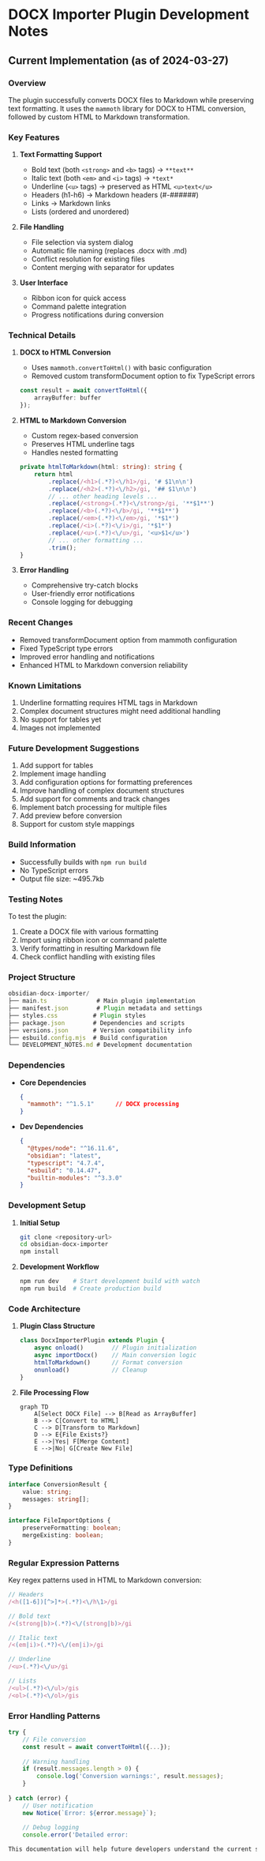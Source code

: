 # DOCX Importer Plugin Development Notes

## Current Implementation (as of 2024-03-27)

### Overview
The plugin successfully converts DOCX files to Markdown while preserving text formatting. It uses the `mammoth` library for DOCX to HTML conversion, followed by custom HTML to Markdown transformation.

### Key Features

1. **Text Formatting Support**
   - Bold text (both `<strong>` and `<b>` tags) → `**text**`
   - Italic text (both `<em>` and `<i>` tags) → `*text*`
   - Underline (`<u>` tags) → preserved as HTML `<u>text</u>`
   - Headers (h1-h6) → Markdown headers (#-######)
   - Links → Markdown links
   - Lists (ordered and unordered)

2. **File Handling**
   - File selection via system dialog
   - Automatic file naming (replaces .docx with .md)
   - Conflict resolution for existing files
   - Content merging with separator for updates

3. **User Interface**
   - Ribbon icon for quick access
   - Command palette integration
   - Progress notifications during conversion

### Technical Details

1. **DOCX to HTML Conversion**
   - Uses `mammoth.convertToHtml()` with basic configuration
   - Removed custom transformDocument option to fix TypeScript errors
   ```typescript
   const result = await convertToHtml({
       arrayBuffer: buffer
   });
   ```

2. **HTML to Markdown Conversion**
   - Custom regex-based conversion
   - Preserves HTML underline tags
   - Handles nested formatting
   ```typescript
   private htmlToMarkdown(html: string): string {
       return html
           .replace(/<h1>(.*?)<\/h1>/gi, '# $1\n\n')
           .replace(/<h2>(.*?)<\/h2>/gi, '## $1\n\n')
           // ... other heading levels ...
           .replace(/<strong>(.*?)<\/strong>/gi, '**$1**')
           .replace(/<b>(.*?)<\/b>/gi, '**$1**')
           .replace(/<em>(.*?)<\/em>/gi, '*$1*')
           .replace(/<i>(.*?)<\/i>/gi, '*$1*')
           .replace(/<u>(.*?)<\/u>/gi, '<u>$1</u>')
           // ... other formatting ...
           .trim();
   }
   ```

3. **Error Handling**
   - Comprehensive try-catch blocks
   - User-friendly error notifications
   - Console logging for debugging

### Recent Changes
- Removed transformDocument option from mammoth configuration
- Fixed TypeScript type errors
- Improved error handling and notifications
- Enhanced HTML to Markdown conversion reliability

### Known Limitations
1. Underline formatting requires HTML tags in Markdown
2. Complex document structures might need additional handling
3. No support for tables yet
4. Images not implemented

### Future Development Suggestions
1. Add support for tables
2. Implement image handling
3. Add configuration options for formatting preferences
4. Improve handling of complex document structures
5. Add support for comments and track changes
6. Implement batch processing for multiple files
7. Add preview before conversion
8. Support for custom style mappings

### Build Information
- Successfully builds with `npm run build`
- No TypeScript errors
- Output file size: ~495.7kb

### Testing Notes
To test the plugin:
1. Create a DOCX file with various formatting
2. Import using ribbon icon or command palette
3. Verify formatting in resulting Markdown file
4. Check conflict handling with existing files

### Project Structure
```typescript
obsidian-docx-importer/
├── main.ts              # Main plugin implementation
├── manifest.json        # Plugin metadata and settings
├── styles.css          # Plugin styles
├── package.json        # Dependencies and scripts
├── versions.json       # Version compatibility info
├── esbuild.config.mjs  # Build configuration
└── DEVELOPMENT_NOTES.md # Development documentation
```

### Dependencies
- **Core Dependencies**
  ```json
  {
    "mammoth": "^1.5.1"      // DOCX processing
  }
  ```
- **Dev Dependencies**
  ```json
  {
    "@types/node": "^16.11.6",
    "obsidian": "latest",
    "typescript": "4.7.4",
    "esbuild": "0.14.47",
    "builtin-modules": "^3.3.0"
  }
  ```

### Development Setup
1. **Initial Setup**
   ```bash
   git clone <repository-url>
   cd obsidian-docx-importer
   npm install
   ```

2. **Development Workflow**
   ```bash
   npm run dev    # Start development build with watch
   npm run build  # Create production build
   ```

### Code Architecture

1. **Plugin Class Structure**
   ```typescript
   class DocxImporterPlugin extends Plugin {
       async onload()        // Plugin initialization
       async importDocx()    // Main conversion logic
       htmlToMarkdown()      // Format conversion
       onunload()            // Cleanup
   }
   ```

2. **File Processing Flow**
   ```mermaid
   graph TD
       A[Select DOCX File] --> B[Read as ArrayBuffer]
       B --> C[Convert to HTML]
       C --> D[Transform to Markdown]
       D --> E{File Exists?}
       E -->|Yes| F[Merge Content]
       E -->|No| G[Create New File]
   ```

### Type Definitions
```typescript
interface ConversionResult {
    value: string;
    messages: string[];
}

interface FileImportOptions {
    preserveFormatting: boolean;
    mergeExisting: boolean;
}
```

### Regular Expression Patterns
Key regex patterns used in HTML to Markdown conversion:
```typescript
// Headers
/<h([1-6])[^>]*>(.*?)<\/h\1>/gi

// Bold text
/<(strong|b)>(.*?)<\/(strong|b)>/gi

// Italic text
/<(em|i)>(.*?)<\/(em|i)>/gi

// Underline
/<u>(.*?)<\/u>/gi

// Lists
/<ul>(.*?)<\/ul>/gis
/<ol>(.*?)<\/ol>/gis
```

### Error Handling Patterns
```typescript
try {
    // File conversion
    const result = await convertToHtml({...});
    
    // Warning handling
    if (result.messages.length > 0) {
        console.log('Conversion warnings:', result.messages);
    }
    
} catch (error) {
    // User notification
    new Notice(`Error: ${error.message}`);
    
    // Debug logging
    console.error('Detailed error:

This documentation will help future developers understand the current state and continue development effectively.


